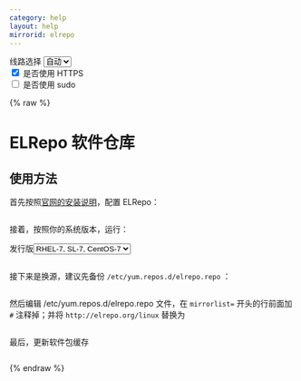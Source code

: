 ```yaml
---
category: help
layout: help
mirrorid: elrepo
---
```


<!-- 本 markdown 从 tuna/mirrorz-help-ng 自动生成，如需修改请参阅该仓库 -->

<style>.z-help tmpl { display: none }</style>

<div class="z-wrap">
    <form class="z-form z-global" onchange="form_update(null)" onsubmit="return false">
        <div>
            <label for="e0a5cecb">线路选择</label>
            <select id="e0a5cecb" name="host">
                <option selected="selected" value="{{ site.url }}">自动</option>
                <option value="{{ site.urlv4 }}">IPv4</option>
                <option value="{{ site.urlv6 }}">IPv6</option>
            </select>
        </div>
        <div>
            <input id="144d763c" name="_scheme" type="checkbox" checked>
            <label for="144d763c">是否使用 HTTPS</label>
        </div>
        <div>
            <input id="4659e7da" name="_sudo" type="checkbox">
            <label for="4659e7da">是否使用 sudo</label>
        </div>
    </form>
</div>
{% raw %}
<div class="z-help"><h1>ELRepo 软件仓库</h1>
<h2>使用方法</h2>
<p>首先按照<a href="https://elrepo.org/tiki/tiki-index.php">官网的安装说明</a>，配置 ELRepo：</p>
<div class="z-wrap"><form class="z-form" onchange="form_update(event)" onsubmit="return false"></form><pre class="z-code"></pre></div><tmpl z-lang="bash">
rpm --import https://www.elrepo.org/RPM-GPG-KEY-elrepo.org
</tmpl>
<p>接着，按照你的系统版本，运行：</p>
<div class="z-wrap"><form class="z-form" onchange="form_update(event)" onsubmit="return false"><div><label for="3e5c566d" title>发行版</label><select id="3e5c566d" name="release" title><option value="el7">RHEL-7, SL-7, CentOS-7</option><option value="el8">RHEL-8, SL-8, CentOS-8</option><option value="el6">RHEL-6, SL-6, CentOS-6</option></select></div></form><pre class="z-code"></pre></div><tmpl z-input="release" z-lang="bash">
yum install https://www.elrepo.org/elrepo-release-{{version}}.{{release}}.elrepo.noarch.rpm
</tmpl>
<p>接下来是换源，建议先备份 <code>/etc/yum.repos.d/elrepo.repo</code> ：</p>
<div class="z-wrap"><form class="z-form" onchange="form_update(event)" onsubmit="return false"></form><pre class="z-code"></pre></div><tmpl z-lang="bash">
{{sudo}}cp /etc/yum.repos.d/elrepo.repo /etc/yum.repos.d/elrepo.repo.bak
</tmpl>
<p>然后编辑 /etc/yum.repos.d/elrepo.repo 文件，在 <code>mirrorlist=</code> 开头的行前面加 <code>#</code> 注释掉；并将 <code>http://elrepo.org/linux</code> 替换为</p>
<div class="z-wrap"><form class="z-form" onchange="form_update(event)" onsubmit="return false"></form><pre class="z-code"></pre></div><tmpl>
{{endpoint}}
</tmpl>
<p>最后，更新软件包缓存</p>
<div class="z-wrap"><form class="z-form" onchange="form_update(event)" onsubmit="return false"></form><pre class="z-code"></pre></div><tmpl z-lang="bash">
{{sudo}}yum makecache
</tmpl><script id="z-config" type="application/x-mirrorz-help">eyJfIjogIkVMUmVwbyBcdThmNmZcdTRlZjZcdTRlZDNcdTVlOTMiLCAiYmxvY2siOiBbInVzYWdlIl0sICJpbnB1dCI6IHsicmVsZWFzZSI6IHsiXyI6ICJcdTUzZDFcdTg4NGNcdTcyNDgiLCAib3B0aW9uIjogeyJlbDciOiB7Il8iOiAiUkhFTC03LCBTTC03LCBDZW50T1MtNyIsICJ2ZXJzaW9uIjogIjcifSwgImVsOCI6IHsiXyI6ICJSSEVMLTgsIFNMLTgsIENlbnRPUy04IiwgInZlcnNpb24iOiAiOCJ9LCAiZWw2IjogeyJfIjogIlJIRUwtNiwgU0wtNiwgQ2VudE9TLTYiLCAidmVyc2lvbiI6ICI2In19fX0sICJuYW1lIjogImVscmVwbyJ9</script>
</div>

{% endraw %}

<script src="/static/js/mustache.js?{{ site.data['hash'] }}"></script>
<script src="/static/js/zdocs.js?{{ site.data['hash'] }}"></script>

